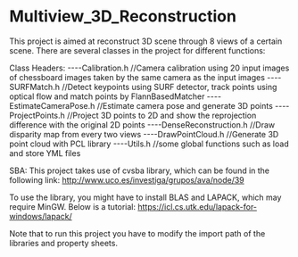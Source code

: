 # Multiview_3D_Reconstruction

This project is aimed at reconstruct 3D scene through 8 views of a certain scene.
There are several classes in the project for different functions:

Class Headers: 
----Calibration.h   //Camera calibration using 20 input images of chessboard images taken by the same camera as the input images
----SURFMatch.h   //Detect keypoints using SURF detector, track points using optical flow and match points by FlannBasedMatcher
----EstimateCameraPose.h  //Estimate camera pose and generate 3D points 
----ProjectPoints.h   //Project 3D points to 2D and show the reprojection difference with the original 2D points
----DenseReconstruction.h   //Draw disparity map from every two views 
----DrawPointCloud.h   //Generate 3D point cloud with PCL library
----Utils.h   //some global functions such as load and store YML files

SBA:
This project takes use of cvsba library, which can be found in the following link:
http://www.uco.es/investiga/grupos/ava/node/39

To use the library, you might have to install BLAS and LAPACK, which may require MinGW. Below is a tutorial:
https://icl.cs.utk.edu/lapack-for-windows/lapack/

Note that to run this project you have to modify the import path of the libraries and property sheets.

